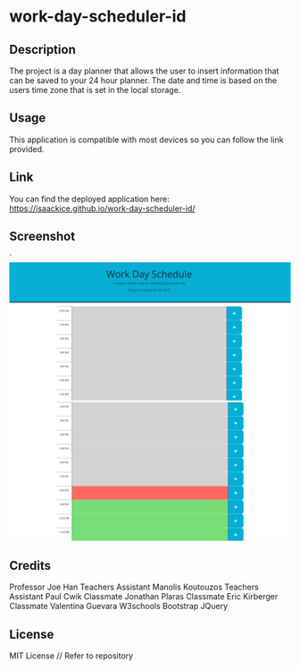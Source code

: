 # work-day-scheduler-id

## Description

The project is a day planner that allows the user to insert information that can be saved to your 24 hour planner. The date and time is based on the users time zone that is set in the local storage.

## Usage

This application is compatible with most devices so you can follow the link provided.

## Link

You can find the deployed application here:
https://isaackice.github.io/work-day-scheduler-id/

## Screenshot
`
    ![alt text](./images/work-day-schedule-1.png)
``
``
    ![alt text](./images/work-day-schedule-2.png)


## Credits

Professor Joe Han
Teachers Assistant Manolis Koutouzos
Teachers Assistant Paul Cwik
Classmate Jonathan Plaras
Classmate Eric Kirberger
Classmate Valentina Guevara
W3schools
Bootstrap
JQuery

## License

MIT License //
Refer to repository
